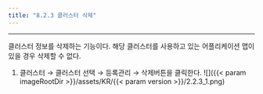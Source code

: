 ```yaml
---
title: "8.2.3 클러스터 삭제"
---
```


---
클러스터 정보를 삭제하는 기능이다. 해당 클러스터를 사용하고 있는 어플리케이션 맵이 있을 경우 삭제할 수 없다.

1. 클러스터 → 클러스터 선택 → 등록관리 → 삭제버튼을 클릭한다.
![]({{< param imageRootDir >}}/assets/KR/{{< param version >}}/2.2.3_1.png)
